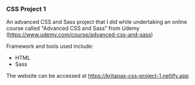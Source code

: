 ### CSS Project 1

An advanced CSS and Sass project that I did while undertaking an online course called "Advanced CSS and Sass" from Udemy (https://www.udemy.com/course/advanced-css-and-sass)

Framework and tools used include:

- HTML
- Sass

The website can be accessed at https://kritapas-css-project-1.netlify.app
